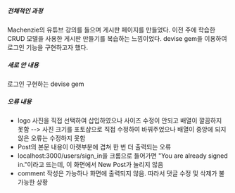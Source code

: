 ##### 전체적인 과정
Machenzie의 유튜브 강의를 들으며 게시판 페이지를 만들었다. 이전 주에 학습한 CRUD 모델을 사용한 게시판 만들기를 복습하는 느낌이었다. devise gem을 이용하여 로그인 기능을 구현하고자 했다.
<br>
##### 새로 안 내용
로그인 구현하는 devise gem
<br>
##### 오류 내용
- logo 사진을 직접 선택하여 삽입하였으나 사이즈 수정이 안되고 배열이 깔끔하지 못함 --> 사진 크기를 포토샵으로 직접 수정하여 바꿔주었으나 배열이 중앙에 되지 않은 오류는 수정하지 못함
- Post의 본문 내용이 아랫부분에 겹쳐 한 번 더 출력되는 오류
- localhost:3000/users/sign_in을 크롬으로 들어가면 "You are already signed in."이라고 뜨는데, 이 화면에서 New Post가 눌리지 않음
- comment 작성은 가능하나 화면에 출력되지 않음. 따라서 댓글 수정 및 삭제가 불가능한 상황